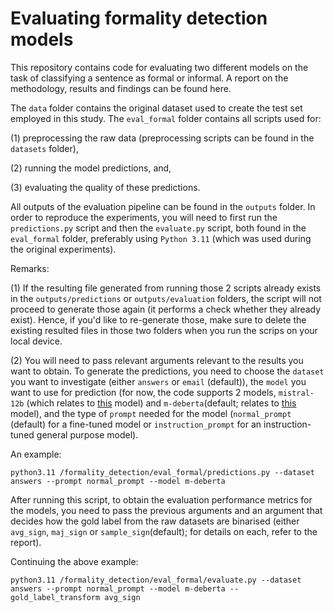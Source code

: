 # Evaluating formality detection models

 This repository contains code for evaluating two different models on the task of classifying a sentence as formal or informal. A report on the methodology, results and findings can be found here.

 The `data` folder contains the original dataset used to create the test set employed in this study.
 The `eval_formal` folder contains all scripts used for: 
 
 (1) preprocessing the raw data (preprocessing scripts can be found in the `datasets` folder), 
 
 (2) running the model predictions, and,

 (3) evaluating the quality of these predictions.

 All outputs of the evaluation pipeline can be found in the `outputs` folder. In order to reproduce the experiments, you will need to first run the `predictions.py` script and then the `evaluate.py` script, both found in the `eval_formal` folder, preferably using `Python 3.11` (which was used during the original experiments). 

 Remarks:

 (1) If the resulting file generated from running those 2 scripts already exists in the `outputs/predictions` or `outputs/evaluation` folders, the script will not proceed to generate those again (it performs a check whether they already exist). Hence, if you'd like to re-generate those, make sure to delete the existing resulted files in those two folders when you run the scrips on your local device.

 (2) You will need to pass relevant arguments relevant to the results you want to obtain. To generate the predictions, you need to choose the `dataset` you want to investigate (either `answers` or `email` (default)), the `model` you want to use for prediction (for now, the code supports 2 models, `mistral-12b` (which relates to [this](https://huggingface.co/mistralai/Mistral-Nemo-Instruct-2407) model) and `m-deberta`(default; relates to [this](https://huggingface.co/s-nlp/deberta-large-formality-ranker) model), and the type of `prompt` needed for the model (`normal_prompt` (default) for a fine-tuned model or `instruction_prompt` for an instruction-tuned general purpose model).

An example:

`python3.11 /formality_detection/eval_formal/predictions.py --dataset answers --prompt normal_prompt --model m-deberta`

After running this script, to obtain the evaluation performance metrics for the models, you need to pass the previous arguments and an argument that decides how the gold label from the raw datasets are binarised (either `avg_sign`, `maj_sign` or `sample_sign`(default); for details on each, refer to the report). 

Continuing the above example:

`python3.11 /formality_detection/eval_formal/evaluate.py --dataset answers --prompt normal_prompt --model m-deberta --gold_label_transform avg_sign`

